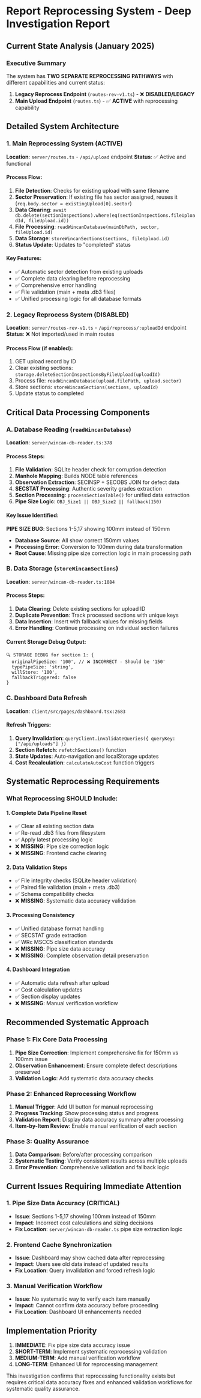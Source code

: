 # Report Reprocessing System - Deep Investigation Report

## Current State Analysis (January 2025)

### Executive Summary
The system has **TWO SEPARATE REPROCESSING PATHWAYS** with different capabilities and current status:

1. **Legacy Reprocess Endpoint** (`routes-rev-v1.ts`) - ❌ **DISABLED/LEGACY**
2. **Main Upload Endpoint** (`routes.ts`) - ✅ **ACTIVE** with reprocessing capability

## Detailed System Architecture

### 1. Main Reprocessing System (ACTIVE)
**Location**: `server/routes.ts` - `/api/upload` endpoint
**Status**: ✅ Active and functional

#### Process Flow:
1. **File Detection**: Checks for existing upload with same filename
2. **Sector Preservation**: If existing file has sector assigned, reuses it (`req.body.sector = existingUpload[0].sector`)
3. **Data Clearing**: `await db.delete(sectionInspections).where(eq(sectionInspections.fileUploadId, fileUpload.id))`
4. **File Processing**: `readWincanDatabase(mainDbPath, sector, fileUpload.id)`
5. **Data Storage**: `storeWincanSections(sections, fileUpload.id)`
6. **Status Update**: Updates to "completed" status

#### Key Features:
- ✅ Automatic sector detection from existing uploads
- ✅ Complete data clearing before reprocessing
- ✅ Comprehensive error handling
- ✅ File validation (main + meta .db3 files)
- ✅ Unified processing logic for all database formats

### 2. Legacy Reprocess System (DISABLED)
**Location**: `server/routes-rev-v1.ts` - `/api/reprocess/:uploadId` endpoint
**Status**: ❌ Not imported/used in main routes

#### Process Flow (if enabled):
1. GET upload record by ID
2. Clear existing sections: `storage.deleteSectionInspectionsByFileUpload(uploadId)`
3. Process file: `readWincanDatabase(upload.filePath, upload.sector)`
4. Store sections: `storeWincanSections(sections, uploadId)`
5. Update status to completed

## Critical Data Processing Components

### A. Database Reading (`readWincanDatabase`)
**Location**: `server/wincan-db-reader.ts:378`

#### Process Steps:
1. **File Validation**: SQLite header check for corruption detection
2. **Manhole Mapping**: Builds NODE table references
3. **Observation Extraction**: SECINSP + SECOBS JOIN for defect data
4. **SECSTAT Processing**: Authentic severity grades extraction
5. **Section Processing**: `processSectionTable()` for unified data extraction
6. **Pipe Size Logic**: `OBJ_Size1 || OBJ_Size2 || fallback(150)`

#### Key Issue Identified:
**PIPE SIZE BUG**: Sections 1-5,17 showing 100mm instead of 150mm
- **Database Source**: All show correct 150mm values
- **Processing Error**: Conversion to 100mm during data transformation
- **Root Cause**: Missing pipe size correction logic in main processing path

### B. Data Storage (`storeWincanSections`)
**Location**: `server/wincan-db-reader.ts:1084`

#### Process Steps:
1. **Data Clearing**: Delete existing sections for upload ID
2. **Duplicate Prevention**: Track processed sections with unique keys
3. **Data Insertion**: Insert with fallback values for missing fields
4. **Error Handling**: Continue processing on individual section failures

#### Current Storage Debug Output:
```
🔍 STORAGE DEBUG for section 1: {
  originalPipeSize: '100', // ❌ INCORRECT - Should be '150'
  typePipeSize: 'string',
  willStore: '100',
  fallbackTriggered: false
}
```

### C. Dashboard Data Refresh
**Location**: `client/src/pages/dashboard.tsx:2683`

#### Refresh Triggers:
1. **Query Invalidation**: `queryClient.invalidateQueries({ queryKey: ["/api/uploads"] })`
2. **Section Refetch**: `refetchSections()` function
3. **State Updates**: Auto-navigation and localStorage updates
4. **Cost Recalculation**: `calculateAutoCost` function triggers

## Systematic Reprocessing Requirements

### What Reprocessing SHOULD Include:

#### 1. Complete Data Pipeline Reset
- ✅ Clear all existing section data
- ✅ Re-read .db3 files from filesystem
- ✅ Apply latest processing logic
- ❌ **MISSING**: Pipe size correction logic
- ❌ **MISSING**: Frontend cache clearing

#### 2. Data Validation Steps
- ✅ File integrity checks (SQLite header validation)
- ✅ Paired file validation (main + meta .db3)
- ✅ Schema compatibility checks
- ❌ **MISSING**: Systematic data accuracy validation

#### 3. Processing Consistency
- ✅ Unified database format handling
- ✅ SECSTAT grade extraction
- ✅ WRc MSCC5 classification standards
- ❌ **MISSING**: Pipe size data accuracy
- ❌ **MISSING**: Complete observation detail preservation

#### 4. Dashboard Integration
- ✅ Automatic data refresh after upload
- ✅ Cost calculation updates
- ✅ Section display updates
- ❌ **MISSING**: Manual verification workflow

## Recommended Systematic Approach

### Phase 1: Fix Core Data Processing
1. **Pipe Size Correction**: Implement comprehensive fix for 150mm vs 100mm issue
2. **Observation Enhancement**: Ensure complete defect descriptions preserved
3. **Validation Logic**: Add systematic data accuracy checks

### Phase 2: Enhanced Reprocessing Workflow  
1. **Manual Trigger**: Add UI button for manual reprocessing
2. **Progress Tracking**: Show processing status and progress
3. **Validation Report**: Display data accuracy summary after processing
4. **Item-by-Item Review**: Enable manual verification of each section

### Phase 3: Quality Assurance
1. **Data Comparison**: Before/after processing comparison
2. **Systematic Testing**: Verify consistent results across multiple uploads
3. **Error Prevention**: Comprehensive validation and fallback logic

## Current Issues Requiring Immediate Attention

### 1. Pipe Size Data Accuracy (CRITICAL)
- **Issue**: Sections 1-5,17 showing 100mm instead of 150mm
- **Impact**: Incorrect cost calculations and sizing decisions
- **Fix Location**: `server/wincan-db-reader.ts` pipe size extraction logic

### 2. Frontend Cache Synchronization
- **Issue**: Dashboard may show cached data after reprocessing
- **Impact**: Users see old data instead of updated results
- **Fix Location**: Query invalidation and forced refresh logic

### 3. Manual Verification Workflow
- **Issue**: No systematic way to verify each item manually
- **Impact**: Cannot confirm data accuracy before proceeding
- **Fix Location**: Dashboard UI enhancements needed

## Implementation Priority

1. **IMMEDIATE**: Fix pipe size data accuracy issue
2. **SHORT-TERM**: Implement systematic reprocessing validation
3. **MEDIUM-TERM**: Add manual verification workflow
4. **LONG-TERM**: Enhanced UI for reprocessing management

This investigation confirms that reprocessing functionality exists but requires critical data accuracy fixes and enhanced validation workflows for systematic quality assurance.